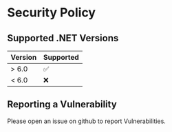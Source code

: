 # Security Policy

## Supported .NET Versions

| Version | Supported          |
| ------- | ------------------ |
| > 6.0   | :white_check_mark: |
| < 6.0   | :x:                |

## Reporting a Vulnerability

Please open an issue on github to report Vulnerabilities.
